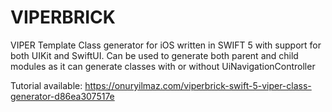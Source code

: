 # VIPERBRICK
VIPER Template Class generator for iOS written in SWIFT 5 with support for both UIKit and SwiftUI. Can be used to generate both parent and child modules as it can generate classes with or without UiNavigationController

Tutorial available: https://onuryilmaz.com/viperbrick-swift-5-viper-class-generator-d86ea307517e
